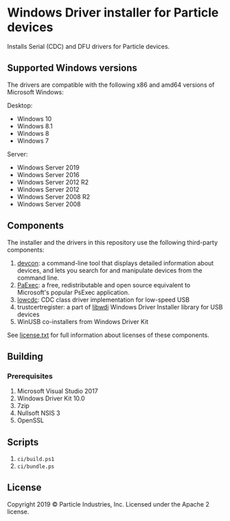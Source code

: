 # Windows Driver installer for Particle devices

Installs Serial (CDC) and DFU drivers for Particle devices.

## Supported Windows versions

The drivers are compatible with the following x86 and amd64 versions of Microsoft Windows:

Desktop:
- Windows 10
- Windows 8.1
- Windows 8
- Windows 7

Server:
- Windows Server 2019
- Windows Server 2016
- Windows Server 2012 R2
- Windows Server 2012
- Windows Server 2008 R2
- Windows Server 2008

## Components

The installer and the drivers in this repository use the following third-party components:

1. [devcon](https://github.com/Microsoft/Windows-driver-samples): a command-line tool that displays detailed information about devices, and lets you search for and manipulate devices from the command line.
2. [PaExec](https://github.com/poweradminllc/PAExec): a free, redistributable and open source equivalent to Microsoft's popular PsExec application.
3. [lowcdc](http://www.recursion.jp/prose/avrcdc/driver.html): CDC class driver implementation for low-speed USB
4. trustcertregister: a part of [libwdi](https://github.com/pbatard/libwdi) Windows Driver Installer library for USB devices
5. WinUSB co-installers from Windows Driver Kit

See [license.txt](/installer/resources/license.txt) for full information about licenses of these components.

## Building

### Prerequisites

1. Microsoft Visual Studio 2017
2. Windows Driver Kit 10.0
3. 7zip
4. Nullsoft NSIS 3
5. OpenSSL

## Scripts

1. `ci/build.ps1`
2. `ci/bundle.ps`

## License

Copyright 2019 © Particle Industries, Inc. Licensed under the Apache 2 license.

